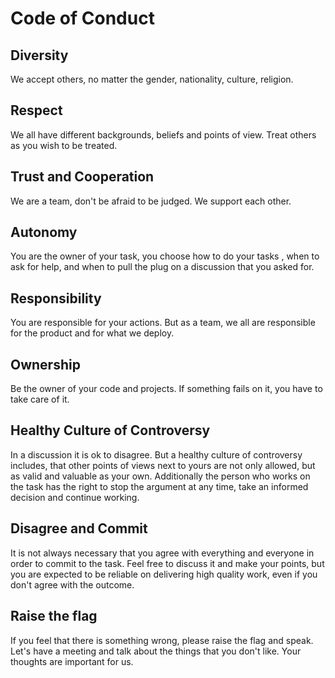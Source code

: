 # Code of Conduct

## Diversity
We accept others, no matter the gender, nationality, culture, religion.

## Respect
We all have different backgrounds, beliefs and points of view.
Treat others as you wish to be treated.

## Trust and Cooperation
We are a team, don't be afraid to be judged. We support each other.

## Autonomy
You are the owner of your task, you choose how to do your tasks , when to ask for help, and when to pull the plug on a discussion that you asked for.

## Responsibility
You are responsible for your actions. But as a team, we all are responsible for the product and for what we deploy.

## Ownership
Be the owner of your code and projects.  If something fails on it, you have to take care of it.

## Healthy Culture of Controversy
In a discussion it is ok to disagree. But a healthy culture of controversy includes, that other points of views next to yours are not only allowed, but as valid and valuable as your own. Additionally the person who works on the task has the right to stop the argument at any time, take an informed decision and continue working.

## Disagree and Commit
It is not always necessary that you agree with everything and everyone in order to commit to the task. Feel free to discuss it and make your points, but you are expected to be reliable on delivering high quality work, even if you don't agree with the outcome.

## Raise the flag
If you feel that there is something wrong, please raise the flag and speak. Let's have a meeting and talk about the things that you don't like. Your thoughts are important for us.

